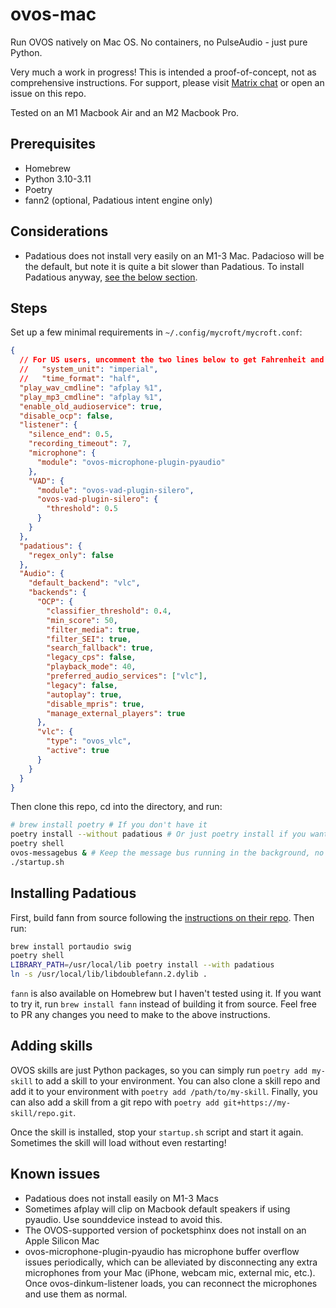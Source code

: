 # ovos-mac

Run OVOS natively on Mac OS. No containers, no PulseAudio - just pure Python.

Very much a work in progress! This is intended a proof-of-concept, not as comprehensive instructions. For support, please visit [Matrix chat](https://matrix.to/#/#OpenVoiceOS-Support:matrix.org) or open an issue on this repo.

Tested on an M1 Macbook Air and an M2 Macbook Pro.

## Prerequisites

- Homebrew
- Python 3.10-3.11
- Poetry
- fann2 (optional, Padatious intent engine only)

## Considerations

- Padatious does not install very easily on an M1-3 Mac. Padacioso will be the default, but note it is quite a bit slower than Padatious. To install Padatious anyway, [see the below section](#installing-padatious).

## Steps

Set up a few minimal requirements in `~/.config/mycroft/mycroft.conf`:

```json
{
  // For US users, uncomment the two lines below to get Fahrenheit and 12-hour time
  //   "system_unit": "imperial",
  //   "time_format": "half",
  "play_wav_cmdline": "afplay %1",
  "play_mp3_cmdline": "afplay %1",
  "enable_old_audioservice": true,
  "disable_ocp": false,
  "listener": {
    "silence_end": 0.5,
    "recording_timeout": 7,
    "microphone": {
      "module": "ovos-microphone-plugin-pyaudio"
    },
    "VAD": {
      "module": "ovos-vad-plugin-silero",
      "ovos-vad-plugin-silero": {
        "threshold": 0.5
      }
    }
  },
  "padatious": {
    "regex_only": false
  },
  "Audio": {
    "default_backend": "vlc",
    "backends": {
      "OCP": {
        "classifier_threshold": 0.4,
        "min_score": 50,
        "filter_media": true,
        "filter_SEI": true,
        "search_fallback": true,
        "legacy_cps": false,
        "playback_mode": 40,
        "preferred_audio_services": ["vlc"],
        "legacy": false,
        "autoplay": true,
        "disable_mpris": true,
        "manage_external_players": true
      },
      "vlc": {
        "type": "ovos_vlc",
        "active": true
      }
    }
  }
}
```

Then clone this repo, cd into the directory, and run:

```zsh
# brew install poetry # If you don't have it
poetry install --without padatious # Or just poetry install if you want Padatious
poetry shell
ovos-messagebus & # Keep the message bus running in the background, no need to shut it down and spin it up each time
./startup.sh
```

## Installing Padatious

First, build fann from source following the [instructions on their repo](https://github.com/libfann/fann). Then run:

```zsh
brew install portaudio swig
poetry shell
LIBRARY_PATH=/usr/local/lib poetry install --with padatious
ln -s /usr/local/lib/libdoublefann.2.dylib .
```

`fann` is also available on Homebrew but I haven't tested using it. If you want to try it, run `brew install fann` instead of building it from source. Feel free to PR any changes you need to make to the above instructions.

## Adding skills

OVOS skills are just Python packages, so you can simply run `poetry add my-skill` to add a skill to your environment. You can also clone a skill repo and add it to your environment with `poetry add /path/to/my-skill`. Finally, you can also add a skill from a git repo with `poetry add git+https://my-skill/repo.git`.

Once the skill is installed, stop your `startup.sh` script and start it again. Sometimes the skill will load without even restarting!

## Known issues

- Padatious does not install easily on M1-3 Macs
- Sometimes afplay will clip on Macbook default speakers if using pyaudio. Use sounddevice instead to avoid this.
- The OVOS-supported version of pocketsphinx does not install on an Apple Silicon Mac
- ovos-microphone-plugin-pyaudio has microphone buffer overflow issues periodically, which can be alleviated by disconnecting any extra microphones from your Mac (iPhone, webcam mic, external mic, etc.). Once ovos-dinkum-listener loads, you can reconnect the microphones and use them as normal.
